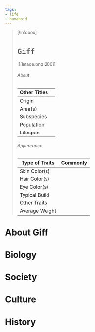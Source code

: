 ```yaml
---
tags:
- life
- humanoid
---
```

> [!infobox]
> # `Giff`
> ![[Image.png|200]]
> ###### About
> | Other Titles |   |
> | ---- | ---- |
> | Origin |  |
> | Area(s) |  |
> | Subspecies |   |
> | Population |   |
> | Lifespan |   |
>  ###### Appearance
>  | Type of Traits | Commonly |
>  | ---- | ---- |
>  | Skin Color(s) |   |
>  | Hair Color(s) |   |
>  | Eye Color(s) |   |
>  | Typical Build |   |
>  | Other Traits |   |
>  | Average Weight |   |

# About Giff



# Biology



# Society



# Culture



# History
